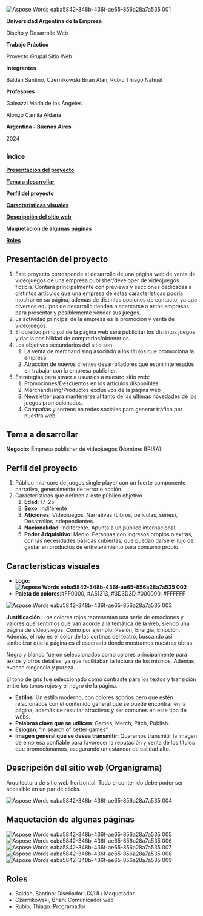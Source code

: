 ![Aspose Words eaba5842-348b-436f-ae65-856a28a7a535 001](https://github.com/user-attachments/assets/42495bb9-1f09-40e5-8e86-6f6815c1112a)

**Universidad Argentina de la Empresa**

Diseño y Desarrollo Web





**Trabajo Práctico**

Proyecto Grupal Sitio Web





**Integrantes**

Baldan Santino, Czernikowski Brian Alan, Rubio Thiago Nahuel



**Profesores**

Galeazzi María de los Ángeles

Alonzo Camila Aldana




**Argentina - Buenos Aires**

2024
## <a name="_gur5wgv8yk3e"></a>
### <a name="_zbt5iiwjegcf"></a>**Índice**

[**Presentación del proyecto**](#_95kqk7oieot6)

[**Tema a desarrollar**](#_4slreu9wd00q)

[**Perfil del proyecto**](#_7iwmju9unr1r)

[**Características visuales**](#_t47j68gzd416)

[**Descripción del sitio web**](#_93c46tbpom7q)

[**Maquetación de algunas páginas**](#_dcty62kjicib)

[**Roles**](#_we47buq78tep)

### <a name="_w7qi6eml9hq6"></a>
## <a name="_95kqk7oieot6"></a>**Presentación del proyecto**
1) Este proyecto corresponde al desarrollo de una página web de venta de videojuegos de una empresa publisher/developer de videojuegos ficticia. Contará principalmente con previews y secciones dedicadas a distintos artículos que una empresa de estas características podría mostrar en su página, además de distintas opciones de contacto, ya que diversos equipos de desarrollo tienden a acercarse a estas empresas para presentar y posiblemente vender sus juegos.
1) La actividad principal de la empresa es la promoción y venta de videojuegos.
1) El objetivo principal de la página web será publicitar los distintos juegos y dar la posibilidad de comprarlos/obtenerlos.
1) Los objetivos secundarios del sitio son:
   1) La venta de merchandising asociado a los títulos que promociona la empresa.
   1) Atracción de nuevos clientes desarrolladores que estén interesados en trabajar con la empresa publisher.
1) Estrategias para atraer a usuarios a nuestro sitio web:
   1) Promociones/Descuentos en los artículos disponibles
   1) Merchandising/Productos exclusivos de la página web
   1) Newsletter para mantenerse al tanto de las últimas novedades de los juegos promocionados.
   1) Campañas y sorteos en redes sociales para generar tráfico por nuestra web.
## <a name="_4slreu9wd00q"></a>**Tema a desarrollar**
**Negocio**: Empresa publisher de videojuegos (Nombre: BRISA).
## <a name="_7iwmju9unr1r"></a>**Perfil del proyecto**
1) Público mid-core de juegos single player con un fuerte componente narrativo, generalmente de terror o acción.
1) Características que definen a este público objetivo
   1) **Edad**: 17-25
   1) **Sexo**: Indiferente
   1) **Aficiones**: Videojuegos, Narrativas (Libros, películas, series), Desarrollos independientes.
   1) **Nacionalidad**: Indiferente. Apunta a un público internacional.
   1) **Poder Adquisitivo**: Medio. Personas con ingresos propios o extras, con las necesidades básicas cubiertas, que puedan darse el lujo de gastar en productos de entretenimiento para consumo propio.
## <a name="_k9mxyw3ynbvr"></a>
## <a name="_t47j68gzd416"></a>Características visuales
- **Logo: ![Aspose Words eaba5842-348b-436f-ae65-856a28a7a535 002](https://github.com/user-attachments/assets/61198b2f-b489-4fbb-b5b5-4f14eff47b7f)**
- **Paleta de colores**:#FF0000, #A51313, #3D3D3D,#000000, #FFFFFF

![Aspose Words eaba5842-348b-436f-ae65-856a28a7a535 003](https://github.com/user-attachments/assets/62566478-1284-4746-a867-422c2684ae3c)


  **Justificación:** Los colores rojos representan una serie de emociones y valores que sentimos que van acorde a la temática de la web, siendo una página de videojuegos. Como por ejemplo: Pasión, Energía, Emoción. Además, el rojo es el color de las cortinas del teatro, buscando así simbolizar que la página es el escenario donde mostramos nuestras obras.

  Negro y blanco fueron seleccionados como colores principalmente para textos y otros detalles, ya que facilitaban la lectura de los mismos. Además, evocan elegancia y pureza.

  El tono de gris fue seleccionado como contraste para los textos y transición entre los tonos rojos y el negro de la página.

- **Estilos**: Un estilo moderno, con colores sobrios pero que estén relacionados con el contenido general que se puede encontrar en la página, además de resultar atractivos y ser comunes en este tipo de webs.
- **Palabras clave que se utilicen**: Games, Merch, Pitch, Publish.
- **Eslogan**: “In search of better games”.
- **Imagen general que se desea transmitir**: Queremos transmitir la imagen de empresa confiable para favorecer la reputación y venta de los títulos que promocionamos, asegurando un estándar de calidad alto.
## <a name="_93c46tbpom7q"></a>Descripción del sitio web (Organigrama)
Arquitectura de sitio web horizontal: Todo el contenido debe poder ser accesible en un par de clicks.

![Aspose Words eaba5842-348b-436f-ae65-856a28a7a535 004](https://github.com/user-attachments/assets/836ecb12-281b-4f04-859c-057774e7d4f6)


## <a name="_dcty62kjicib"></a>Maquetación de algunas páginas

![Aspose Words eaba5842-348b-436f-ae65-856a28a7a535 005](https://github.com/user-attachments/assets/b936bf44-0a5c-4319-91c1-c06d34064860)
![Aspose Words eaba5842-348b-436f-ae65-856a28a7a535 006](https://github.com/user-attachments/assets/b4ebf038-c3dc-4239-9833-4af4293c0316)
![Aspose Words eaba5842-348b-436f-ae65-856a28a7a535 007](https://github.com/user-attachments/assets/5e730b71-7df9-49d8-8702-0d991bbcc332)
![Aspose Words eaba5842-348b-436f-ae65-856a28a7a535 008](https://github.com/user-attachments/assets/2609ad96-0864-48e2-a39f-bf91d825c75a)
![Aspose Words eaba5842-348b-436f-ae65-856a28a7a535 009](https://github.com/user-attachments/assets/bb9b2e5b-e77c-4f5b-a455-ff602ee10a1a)

## <a name="_we47buq78tep"></a>Roles
- Baldan, Santino: Diseñador UX/UI / Maquetador
- Czernikowski, Brian: Comunicador web
- Rubio, Thiago: Programador

